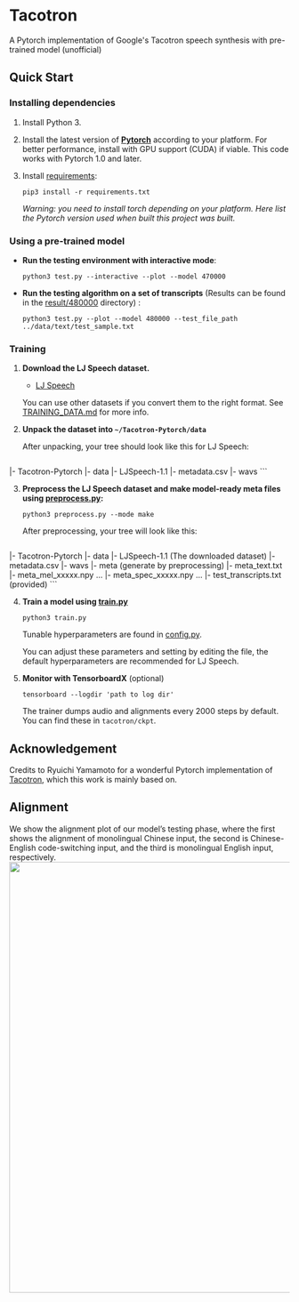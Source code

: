 # Tacotron
A Pytorch implementation of Google's Tacotron speech synthesis with pre-trained model (unofficial)

## Quick Start

### Installing dependencies

1. Install Python 3.

2. Install the latest version of **[Pytorch](https://pytorch.org/get-started/locally/)** according to your platform. For better
	performance, install with GPU support (CUDA) if viable. This code works with Pytorch 1.0 and later.

3. Install [requirements](requirements.txt):
	```
	pip3 install -r requirements.txt
	```
	*Warning: you need to install torch depending on your platform. Here list the Pytorch version used when built this project was built.*


### Using a pre-trained model
* **Run the testing environment with interactive mode**:
	```
	python3 test.py --interactive --plot --model 470000
	```
* **Run the testing algorithm on a set of transcripts** (Results can be found in the [result/480000](result/480000) directory) :
	```
	python3 test.py --plot --model 480000 --test_file_path ../data/text/test_sample.txt
	```


### Training

1. **Download the LJ Speech dataset.**
	* [LJ Speech](https://keithito.com/LJ-Speech-Dataset/)
	
	You can use other datasets if you convert them to the right format. See [TRAINING_DATA.md](https://github.com/keithito/tacotron/blob/master/TRAINING_DATA.md) for more info.

2. **Unpack the dataset into `~/Tacotron-Pytorch/data`**

	After unpacking, your tree should look like this for LJ Speech:
	```
 |- Tacotron-Pytorch
	 |- data
		 |- LJSpeech-1.1
			 |- metadata.csv
			 |- wavs
	```

3. **Preprocess the LJ Speech dataset and make model-ready meta files using [preprocess.py](preprocess.py):**
	```
	python3 preprocess.py --mode make
	```

	After preprocessing, your tree will look like this:
	```
 |- Tacotron-Pytorch
	 |- data
		 |- LJSpeech-1.1 (The downloaded dataset)
			 |- metadata.csv
			 |- wavs
		 |- meta (generate by preprocessing)
			 |- meta_text.txt 
			 |- meta_mel_xxxxx.npy ...
			 |- meta_spec_xxxxx.npy ...
		 |- test_transcripts.txt (provided)
	```

4. **Train a model using [train.py](train.py)**
	```
	python3 train.py
	```

	Tunable hyperparameters are found in [config.py](config.py). 
	
	You can adjust these parameters and setting by editing the file, the default hyperparameters are recommended for LJ Speech.

6. **Monitor with TensorboardX** (optional)
	```
	tensorboard --logdir 'path to log dir'
	```

	The trainer dumps audio and alignments every 2000 steps by default. You can find these in `tacotron/ckpt`.


## Acknowledgement
Credits to Ryuichi Yamamoto for a wonderful Pytorch implementation of [Tacotron](https://github.com/r9y9/tacotron_pytorch), which this work is  mainly based on.

## Alignment
We show the alignment plot of our model’s testing phase, where the first shows the alignment of monolingual Chinese input, the second is Chinese-English code-switching input, and the third is monolingual English input, respectively.
<img src="https://i.imgur.com/OSgJvvf.png" width="645" height="775">
